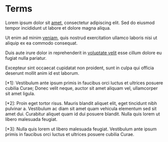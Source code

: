 # Terms

Lorem ipsum dolor sit [amet](*1), consectetur adipiscing elit. Sed do eiusmod tempor incididunt ut labore et dolore magna aliqua. 

Ut enim ad minim [veniam](*2), quis nostrud exercitation ullamco laboris nisi ut aliquip ex ea commodo consequat. 

Duis aute irure dolor in reprehenderit in [voluptate velit](*3) esse cillum dolore eu fugiat nulla pariatur. 

Excepteur sint occaecat cupidatat non proident, sunt in culpa qui officia deserunt mollit anim id est laborum.

[*1]: Vestibulum ante ipsum primis in faucibus orci luctus et ultrices posuere cubilia Curae; Donec velit neque, auctor sit amet aliquam vel, ullamcorper sit amet ligula.

[*2]: Proin eget tortor risus. Mauris blandit aliquet elit, eget tincidunt nibh pulvinar a. Vestibulum ac diam sit amet quam vehicula elementum sed sit amet dui. Curabitur aliquet quam id dui posuere blandit. Nulla quis lorem ut libero malesuada feugiat. 

[*3]: Nulla quis lorem ut libero malesuada feugiat. Vestibulum ante ipsum primis in faucibus orci luctus et ultrices posuere cubilia Curae.